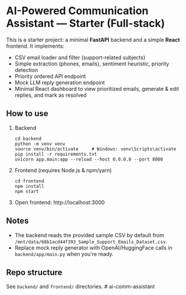 # AI-Powered Communication Assistant — Starter (Full-stack)

This is a starter project: a minimal **FastAPI** backend and a simple **React** frontend.
It implements:
- CSV email loader and filter (support-related subjects)
- Simple extraction (phones, emails), sentiment heuristic, priority detection
- Priority ordered API endpoint
- Mock LLM reply generation endpoint
- Minimal React dashboard to view prioritized emails, generate & edit replies, and mark as resolved

## How to use
1. Backend
   ```
   cd backend
   python -m venv venv
   source venv/bin/activate     # Windows: venv\Scripts\activate
   pip install -r requirements.txt
   uvicorn app.main:app --reload --host 0.0.0.0 --port 8000
   ```
2. Frontend (requires Node.js & npm/yarn)
   ```
   cd frontend
   npm install
   npm start
   ```
3. Open frontend: http://localhost:3000

## Notes
- The backend reads the provided sample CSV by default from `/mnt/data/68b1acd44f393_Sample_Support_Emails_Dataset.csv`.
- Replace mock reply generator with OpenAI/HuggingFace calls in `backend/app/main.py` when you're ready.

## Repo structure
See `backend/` and `frontend/` directories.
#   a i - c o m m - a s s i s t a n t 
 
 
